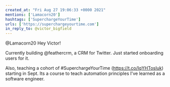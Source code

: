 ```yaml
---
created_at: "Fri Aug 27 19:06:33 +0000 2021"
mentions: ['Lamacorn20']
hashtags: ['SuperchargeYourTime']
urls: ['https://superchargeyourtime.com']
in_reply_to: @victor_bigfield
---
```


@Lamacorn20 Hey Victor!

Currently building @feathercrm, a CRM for Twitter. Just started onboarding users for it.

Also, teaching a cohort of #SuperchargeYourTime (https://t.co/IqYHTosIuk) starting in Sept. Its a course to teach automation principles I've learned as a software engineer.
